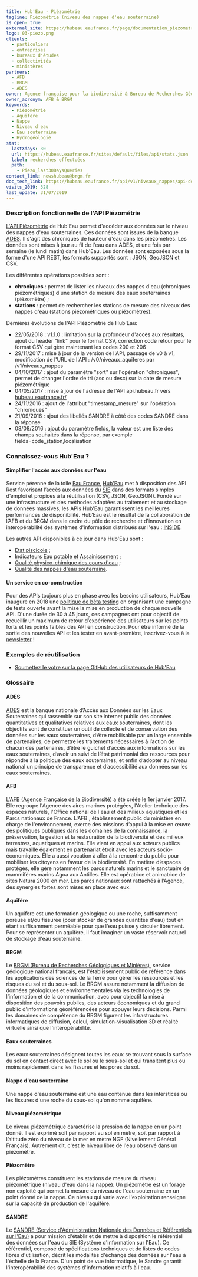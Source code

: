 ```yaml
---
title: Hub'Eau - Piézométrie
tagline: Piézométrie (niveau des nappes d'eau souterraine)
is_open: true
external_site: https://hubeau.eaufrance.fr/page/documentation_piezometrie
logo: 03-piezo.png
clients:
  - particuliers
  - entreprises
  - bureaux d'études
  - collectivités
  - ministères
partners:
  - AFB
  - BRGM
  - ADES
owner: Agence française pour la biodiversité & Bureau de Recherches Géologiques et Minières
owner_acronym: AFB & BRGM
keywords:
  - Piézométrie
  - Aquifère
  - Nappe
  - Niveau d'eau
  - Eau souterraine
  - Hydrogéologie
stat:
  lastXdays: 30
  url: https://hubeau.eaufrance.fr/sites/default/files/api/stats.json
  label: recherches effectuées
  path:
    - Piezo_last30DaysQueries
contact_link: newshubeau@brgm.fr
doc_tech_link: https://hubeau.eaufrance.fr/api/v1/niveaux_nappes/api-docs
visits_2019: 328
last_update: 31/07/2019
---
```


### Description fonctionnelle de l'API Piézométrie

[L'API Piézométrie](https://hubeau.eaufrance.fr/page/api-piezometrie) de Hub'Eau permet d'accéder aux données sur le niveau des nappes d'eau souterraines.
Ces données sont issues de la banque [ADES](http://www.ades.eaufrance.fr). Il s'agit des chroniques de hauteur d'eau dans les piézomètres.
Les données sont mises à jour au fil de l'eau dans ADES, et une fois par semaine (le lundi matin) dans Hub'Eau.
Les données sont exposées sous la forme d'une API REST, les formats supportés sont : JSON, GeoJSON et CSV.

Les différentes opérations possibles sont :

- **chroniques** : permet de lister les niveaux des nappes d'eau (chroniques piézométriques) d'une station de mesure des eaux souterraines (piézomètre) ;
- **stations** : permet de rechercher les stations de mesure des niveaux des nappes d'eau (stations piézométriques ou piézomètres).

Dernières évolutions de l'API Piézométrie de Hub'Eau:

- 22/05/2018 : v1.1.0 : limitation sur la profondeur d'accès aux résultats, ajout du header "link" pour le format CSV, correction code retour pour le format CSV qui gère maintenant les codes 200 et 206
- 29/11/2017 : mise à jour de la version de l'API, passage de v0 à v1, modification de l'URL de l'API : /v0/niveaux_aquiferes par /v1/niveaux_nappes
- 04/10/2017 : ajout du paramètre "sort" sur l'opération "chroniques", permet de changer l'ordre de tri (asc ou desc) sur la date de mesure piézométrique
- 04/05/2017 : mise à jour de l'adresse de l'API api.hubeau.fr vers [hubeau.eaufrance.fr/](https://hubeau.eaufrance.fr/)
- 24/11/2016 : ajout de l'attribut "timestamp_mesure" sur l'opération "chroniques"
- 21/09/2016 : ajout des libellés SANDRE à côté des codes SANDRE dans la réponse
- 08/08/2016 : ajout du paramètre fields, la valeur est une liste des champs souhaités dans la réponse, par exemple fields=code_station,localisation

### Connaissez-vous Hub'Eau ?

#### Simplifier l'accès aux données sur l'eau

Service pérenne de la toile [Eau France](https://www.eaufrance.fr), [Hub'Eau](https://hubeau.eaufrance.fr/) met à disposition des API Rest favorisant l’accès aux données du [SIE](https://www.eaufrance.fr/donnees) dans des formats simples d’emploi et propices à la réutilisation (CSV, JSON, GeoJSON).
Fondé sur une infrastructure et des méthodes adaptées au traitement et au stockage de données massives, les APIs Hub'Eau garantissent les meilleures performances de disponibilité.
Hub’Eau est le résultat de la collaboration de l’AFB et du BRGM dans le cadre du pôle de recherche et d'innovation en interopérabilité des systèmes d'information distribués sur l'eau : [INSIDE](http://www.pole-inside.fr/fr).

Les autres API disponibles à ce jour dans Hub'Eau sont :

- [Etat piscicole](/api/api_hubeau_poissons.html) ;
- [Indicateurs Eau potable et Assainissement](/api/api_hubeau_indic_EP_Asst.html) ;
- [Qualité physico-chimique des cours d'eau](/api/api_hubeau_qualite_rivieres.html) ;
- [Qualité des nappes d'eau souterraine](/api/api_hubeau_qualite_nappes_eau_sout.html).

#### Un service en co-construction

Pour des APIs toujours plus en phase avec les besoins utilisateurs, Hub'Eau inaugure en 2018 une [politique de bêta testing](https://hubeau.eaufrance.fr/page/apis-version-beta) en organisant une campagne de tests ouverte avant la mise la mise en production de chaque nouvelle API.
D'une durée de 30 à 45 jours, ces campagnes ont pour objectif de recueillir un maximum de retour d’expérience des utilisateurs sur les points forts et les points faibles des API en construction.
Pour être informé de la sortie des nouvelles API et les tester en avant-première, inscrivez-vous à la [newsletter](https://hubeau.eaufrance.fr/page/news-letter-hubeau) !

### Exemples de réutilisation

- [Soumettez le votre sur la page GitHub des utilisateurs de Hub'Eau](https://github.com/BRGM/hubeau)

### Glossaire

#### ADES

[ADES](http://www.ades.eaufrance.fr) est la banque nationale d’Accès aux Données sur les Eaux Souterraines qui rassemble sur son site internet public des données quantitatives et qualitatives relatives aux eaux souterraines, dont les objectifs sont de constituer un outil de collecte et de conservation des données sur les eaux souterraines, d’être mobilisable par un large ensemble de partenaires, de permettre les traitements nécessaires à l’action de chacun des partenaires, d’être le guichet d’accès aux informations sur les eaux souterraines, d’avoir un suivi de l’état patrimonial des ressources pour répondre à la politique des eaux souterraines, et enfin d’adopter au niveau national un principe de transparence et d’accessibilité aux données sur les eaux souterraines.

#### AFB

L'[AFB (Agence Française de la Biodiversité)](http://www.afbiodiversite.fr/) a été créée le 1er janvier 2017. Elle regroupe l'Agence des aires marines protégées, l'Atelier technique des espaces naturels, l'Office national de l'eau et des milieux aquatiques et les Parcs nationaux de France. L'AFB , établissement public du ministère en charge de l'environnement, exerce des missions d’appui à la mise en œuvre des politiques publiques dans les domaines de la connaissance, la préservation, la gestion et la restauration de la biodiversité et des milieux terrestres, aquatiques et marins. Elle vient en appui aux acteurs publics mais travaille également en partenariat étroit avec les acteurs socio-économiques. Elle a aussi vocation à aller à la rencontre du public pour mobiliser les citoyens en faveur de la biodiversité. En matière d’espaces protégés, elle gère notamment les parcs naturels marins et le sanctuaire de mammifères marins Agoa aux Antilles. Elle est opératrice et animatrice de sites Natura 2000 en mer. Les parcs nationaux sont rattachés à l’Agence, des synergies fortes sont mises en place avec eux.

#### Aquifère

Un aquifère est une formation géologique ou une roche, suffisamment poreuse et/ou fissurée (pour stocker de grandes quantités d'eau) tout en étant suffisamment perméable pour que l'eau puisse y circuler librement. Pour se représenter un aquifère, il faut imaginer un vaste réservoir naturel de stockage d'eau souterraine.

#### BRGM

Le [BRGM (Bureau de Recherches Géologiques et Minières)](http://www.brgm.fr/), service géologique national français, est l'établissement public de référence dans les applications des sciences de la Terre pour gérer les ressources et les risques du sol et du sous-sol. Le BRGM assure notamment la diffusion de données géologiques et environnementales via les technologies de l’information et de la communication, avec pour objectif la mise à disposition des pouvoirs publics, des acteurs économiques et du grand public d'informations géoréférencées pour appuyer leurs décisions. Parmi les domaines de compétence du BRGM figurent les infrastructures informatiques de diffusion, calcul, simulation-visualisation 3D et réalité virtuelle ainsi que l'interopérabilité.

#### Eaux souterraines

Les eaux souterraines désignent toutes les eaux se trouvant sous la surface du sol en contact direct avec le sol ou le sous-sol et qui transitent plus ou moins rapidement dans les fissures et les pores du sol.

#### Nappe d'eau souterraine

Une nappe d'eau souterraine est une eau contenue dans les interstices ou les fissures d'une roche du sous-sol qu'on nomme aquifère.

#### Niveau piézométrique

Le niveau piézométrique caractérise la pression de la nappe en un point donné. Il est exprimé soit par rapport au sol en mètre, soit par rapport à l’altitude zéro du niveau de la mer en mètre NGF (Nivellement Général Français). Autrement dit, c'est le niveau libre de l'eau observé dans un piézomètre.

#### Piézomètre

Les piézomètres constituent les stations de mesure du niveau piézométrique (niveau d'eau dans la nappe). Un piézomètre est un forage non exploité qui permet la mesure du niveau de l'eau souterraine en un point donné de la nappe. Ce niveau qui varie avec l'exploitation renseigne sur la capacité de production de l'aquifère.

#### SANDRE

Le [SANDRE (Service d'Administration Nationale des Données et Référentiels sur l'Eau)](http://www.sandre.eaufrance.fr/) a pour mission d'établir et de mettre à disposition le référentiel des données sur l'eau du SIE (Système d'Information sur l'Eau). Ce référentiel, composé de spécifications techniques et de listes de codes libres d'utilisation, décrit les modalités d'échange des données sur l'eau à l'échelle de la France. D'un point de vue informatique, le Sandre garantit l'interopérabilité des systèmes d'information relatifs à l'eau.
